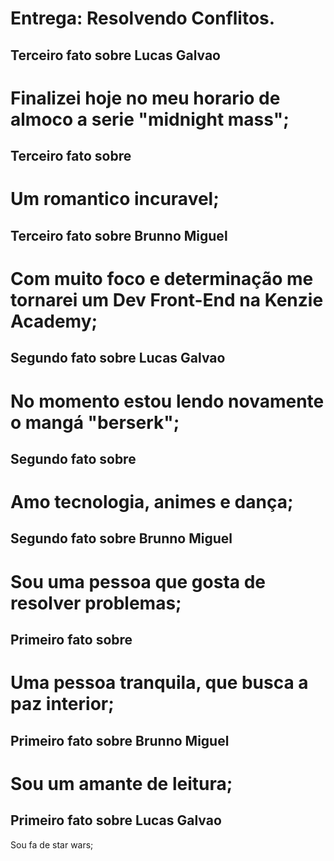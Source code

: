# Entrega: Resolvendo Conflitos.


## Terceiro fato sobre Lucas Galvao
Finalizei hoje no meu horario de almoco a serie "midnight mass";
=======

## Terceiro fato sobre <William>

Um romantico incuravel;
=======

## Terceiro fato sobre Brunno Miguel

Com muito foco e determinação me tornarei um Dev Front-End na Kenzie Academy;
=======

## Segundo fato sobre Lucas Galvao
No momento estou lendo novamente o mangá "berserk";
=======

## Segundo fato sobre <William>

Amo tecnologia, animes e dança;
=======

## Segundo fato sobre Brunno Miguel

Sou uma pessoa que gosta de resolver problemas;
=======

## Primeiro fato sobre <William>

Uma pessoa tranquila, que busca a paz interior;
=======
## Primeiro fato sobre Brunno Miguel

Sou um amante de leitura;
=======
## Primeiro fato sobre Lucas Galvao

Sou fa de star wars;








